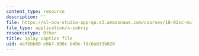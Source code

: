```yaml
---
content_type: resource
description: ''
file: https://ol-ocw-studio-app-qa.s3.amazonaws.com/courses/18-02sc-multivariable-calculus-fall-2010/4e7bbb00e6b7890cb49efdc0ab33b020_2y4tCiWbVRI.srt
file_type: application/x-subrip
resourcetype: Other
title: 3play caption file
uid: 4e7bbb00-e6b7-890c-b49e-fdc0ab33b020
---
```

